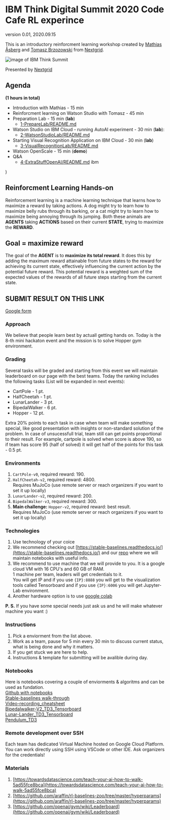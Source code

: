 # IBM Think Digital Summit 2020 Code Cafe RL experince

version 0.01, 2020.09.15

This is an introductory reinforcment learning workshop created by [Mathias Åsberg](https://www.linkedin.com/in/imathias/) and [Tomasz Brzozowski](https://www.linkedin.com/in/tomasz-brzozowski/) from [Nextgrid](https://nextgrid.ai).

![image of IBM Think Summit](https://nextgrid.ai/wp-content/uploads/2020/06/16_Think_Blue_1400x1400.jpg "Think")

Presented by [Nextgrid](https://nextgrid.ai)

## Agenda

**(1 hours in total)**

- Introduction with Mathias - 15 min
- Reinforcment learning on Watson Studio with Tomasz - 45 min
- Preparation Lab - 15 min (**lab**)
  - [1-PrepareLab/README.md](1-PrepareLab/README.md)
- Watson Studio on IBM Cloud - running AutoAI experiment - 30 min (**lab**):
  - [2-WatsonStudioLab/README.md](2-WatsonStudioLab/README.md)
- Starting Visual Recognition Application on IBM Cloud - 30 min (**lab**)
  - [3-VisualRecognitionLab/README.md](3-VisualRecognitionLab/README.md)
- Watson OpenScale - 15 min (**demo**)
- Q&A
  - [4-ExtraStuffOpenAI/README.md](4-ExtraStuffOpenAI/README.md) ibm

)

## Reinforcment Learning Hands-on

Reinforcement learning is a machine learning technique that learns how to maximize a reward by taking actions. A dog might try to learn how to maximize belly rubs through its barking, or a cat might try to learn how to maximize being annoying through its jumping. Both these animals are **AGENTS** taking **ACTIONS** based on their current **STATE**, trying to maximize the **REWARD**.

## Goal = maximize reward

The goal of the **AGENT** is to **maximize its total reward**. It does this by adding the maximum reward attainable from future states to the reward for achieving its current state, effectively influencing the current action by the potential future reward. This potential reward is a weighted sum of the expected values of the rewards of all future steps starting from the current state.

## SUBMIT RESULT ON THIS LINK

[Google form](https://docs.google.com/forms/d/1ugf0AQbjQHyv_t04F5NynRFKKVdbic__GGveinDgTMg/edit)

### Approach

We believe that people learn best by actuall getting hands on. Today is the 8-th mini hackaton event and the mission is to solve Hopper gym environment.

### Grading

Several tasks will be graded and starting from this event we will maintain leaderboard on our page with the best teams.
Today the ranking includes the following tasks (List will be expanded in next events):

- CartPole - 1 pt.
- HalfCheetah - 1 pt.
- LunarLander - 3 pt.
- BipedalWalker - 6 pt.
- Hopper - 12 pt.

Extra 20% points to each task in case when team will make something special, like good presentation with insights or non-standard solution of the problem.
In case of unsucessfull trial, team still can get points proportional to their result.
For example, cartpole is solved when score is above 190, so if team has score 95 (half of solved) it will get half of the points for this task - 0.5 pt.

### Environments

1. `CartPole-v0`, required reward: 190.
2. `HalfCheetah-v2`, required reward: 4800.  
   Requires MuJoCo (use remote server or reach organizers if you want to set it up locally)
3. `LunarLander-v2`, required reward: 200.
4. `BipedalWalker-v3`, required reward: 300.
5. **Main challenge:** `Hopper-v2`, required reward: best result.  
   Requires MuJoCo (use remote server or reach organizers if you want to set it up locally)

### Technologies

1. Use technology of your coice
2. We recommend checking out [https://stable-baselines.readthedocs.io/](https://stable-baselines.readthedocs.io/) and our [repo](https://github.com/nextgrid/notebooks) where we will maintain notebooks with useful info.
3. We recommend to use machine that we will provide to you. It is a google cloud VM with 16 CPU's and 60 GB of RAM.  
   1 machine per team, leaders will get credentials to it.  
   You will get IP and if you use `{IP}:8888` you will get to the visualization tools called Tensorboard and if you use `{IP}:6006` you will get Jupyter-Lab environment.
4. Another hardware option is to use [google colab](https://colab.research.google.com/)

**P. S.** If you have some special needs just ask us and he will make whatever machine you want :)

### Instructions

1. Pick a enviorment from the list above.
2. Work as a team, pause for 5 min every 30 min to discuss current status, what is being done and why it matters.
3. If you get stuck we are here to help.
4. Instructions & template for submitting will be avalible during day.

### Notebooks

Here is notebooks covering a couple of enviorments & algoritms and can be used as fundation.  
 [Github with notebooks](https://github.com/nextgrid/notebooks)  
 [Stable-baselines walk-through](https://colab.research.google.com/drive/1vuBn_JJV9Xyd4O_RpCMqk8Iv_ua9Zq_N)  
 [Video-recording_cheatsheet](https://colab.research.google.com/drive/1i48t8xkoTKYO4gcR4Sn8T7bGxBy0T4OH)  
 [Bipedalwalker-V2_TD3_Tensorboard](https://colab.research.google.com/drive/1Zyn9Q_Gf3KnVIhdl9t2ond5IjJNaTriL)  
 [Lunar-Lander_TD3_Tensorboard](https://colab.research.google.com/drive/1_ZndTOt88TuXG2imZLb3ylU2C3nH9T-i)  
 [Pendulum_TD3](https://colab.research.google.com/drive/1_UhnDQE8NgSYGpUEAj0xgYI8Qvh7a6HK)

### Remote development over SSH

Each team has dedicated Virtual Machine hosted on Google Cloud Platform. You can work directly using SSH using VSCode or other IDE.
Ask organizers for the credentials!

### Materials

1. [https://towardsdatascience.com/teach-your-ai-how-to-walk-5ad55fce8bca](https://towardsdatascience.com/teach-your-ai-how-to-walk-5ad55fce8bca)
2. [https://github.com/araffin/rl-baselines-zoo/tree/master/hyperparams](https://github.com/araffin/rl-baselines-zoo/tree/master/hyperparams)
3. [https://github.com/openai/gym/wiki/Leaderboard](https://github.com/openai/gym/wiki/Leaderboard)
